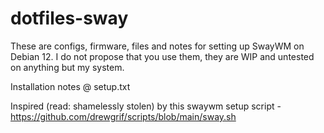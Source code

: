 # dotfiles-sway

These are configs, firmware, files and notes for setting up SwayWM on Debian 12.
I do not propose that you use them, they are WIP and untested on anything but my system.

Installation notes @ setup.txt

Inspired (read: shamelessly stolen) by this swaywm setup script - https://github.com/drewgrif/scripts/blob/main/sway.sh
